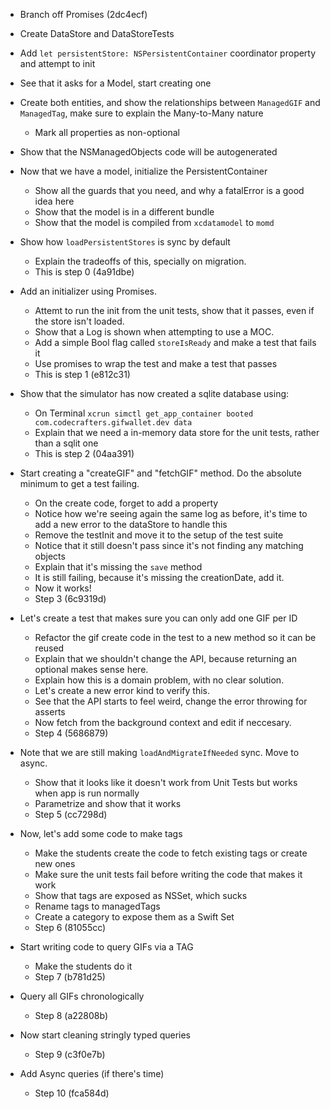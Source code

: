 
- Branch off Promises (2dc4ecf)
- Create DataStore and DataStoreTests
- Add `let persistentStore: NSPersistentContainer` coordinator property and attempt to init
- See that it asks for a Model, start creating one
- Create both entities, and show the relationships between `ManagedGIF` and `ManagedTag`, make sure to explain the Many-to-Many nature
	- Mark all properties as non-optional

- Show that the NSManagedObjects code will be autogenerated
- Now that we have a model, initialize the PersistentContainer
	- Show all the guards that you need, and why a fatalError is a good idea here
	- Show that the model is in a different bundle
	- Show that the model is compiled from `xcdatamodel` to `momd`
- Show how `loadPersistentStores` is sync by default
	- Explain the tradeoffs of this, specially on migration.
	- This is step 0 (4a91dbe)

- Add an initializer using Promises.
	- Attemt to run the init from the unit tests, show that it passes, even if the store isn't loaded.
	- Show that a Log is shown when attempting to use a MOC.
	- Add a simple Bool flag called `storeIsReady` and make a test that fails it
	- Use promises to wrap the test and make a test that passes
	- This is step 1 (e812c31)
	
- Show that the simulator has now created a sqlite database using:
	- On Terminal `xcrun simctl get_app_container booted com.codecrafters.gifwallet.dev data`
	- Explain that we need a in-memory data store for the unit tests, rather than a sqlit one
 	- This is step 2 (04aa391)

- Start creating a "createGIF" and "fetchGIF" method. Do the absolute minimum to get a test failing.
	- On the create code, forget to add a property 
	- Notice how we're seeing again the same log as before, it's time to add a new error to the dataStore to handle this
	- Remove the testInit and move it to the setup of the test suite
	- Notice that it still doesn't pass since it's not finding any matching objects
	- Explain that it's missing the `save` method
	- It is still failing, because it's missing the creationDate, add it.
	- Now it works!
	- Step 3 (6c9319d)

- Let's create a test that makes sure you can only add one GIF per ID
	- Refactor the gif create code in the test to a new method so it can be reused
	- Explain that we shouldn't change the API, because returning an optional makes sense here.
	- Explain how this is a domain problem, with no clear solution.
	- Let's create a new error kind to verify this.
	- See that the API starts to feel weird, change the error throwing for asserts
	- Now fetch from the background context and edit if neccesary.
	- Step 4 (5686879)

- Note that we are still making `loadAndMigrateIfNeeded` sync. Move to async.
	- Show that it looks like it doesn't work from Unit Tests but works when app is run normally
	- Parametrize and show that it works
	- Step 5 (cc7298d)

- Now, let's add some code to make tags
	- Make the students create the code to fetch existing tags or create new ones
	- Make sure the unit tests fail before writing the code that makes it work
	- Show that tags are exposed as NSSet, which sucks
	- Rename tags to managedTags
	- Create a category to expose them as a Swift Set<String>
	- Step 6 (81055cc)

- Start writing code to query GIFs via a TAG
	- Make the students do it
	- Step 7 (b781d25)

- Query all GIFs chronologically
	- Step 8 (a22808b) 

- Now start cleaning stringly typed queries
	- Step 9 (c3f0e7b)

- Add Async queries (if there's time)
	- Step 10 (fca584d) 